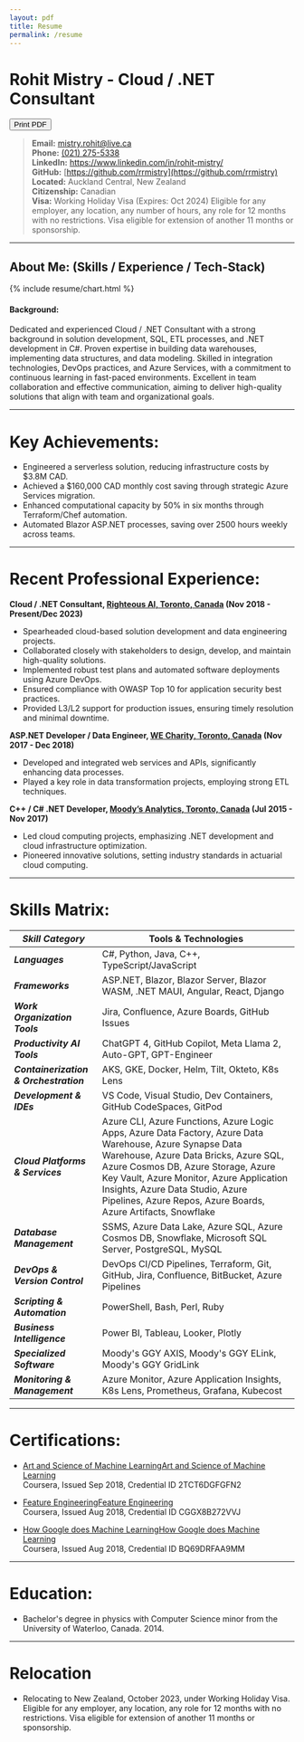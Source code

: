 ```yaml
---
layout: pdf
title: Resume
permalink: /resume
---
```


<div class="grid-container">
  <div class="grid-item">
    <h1>
      <b>Rohit Mistry - Cloud / .NET Consultant</b>
    </h1>
  </div>
  <div class="grid-item grid-item-right">
    <div class="no-print">
      <button class="print-btn">Print PDF</button>
    </div>
  </div>
</div>

> **Email:** [mistry.rohit@live.ca](mailto:mistry.rohit@live.ca)
> <br/>
> **Phone:** [(021) 275-5338](tel:+64212755338)
> <br/>
> **LinkedIn:** <a href="https://www.linkedin.com/in/rohit-mistry/" target="_blank">https://www.linkedin.com/in/rohit-mistry/</a>
> <br/>
> **GitHub:** [https://github.com/rrmistry](https://github.com/rrmistry)
> <br/>
> **Located:** Auckland Central, New Zealand
> <br/>
> **Citizenship:** Canadian
> <br/>
> **Visa:** Working Holiday Visa (Expires: Oct 2024) Eligible for any employer, any location, any number of hours, any role for 12 months with no restrictions. Visa eligible for extension of another 11 months or sponsorship.

<hr />

<h2>About Me: (Skills / Experience / Tech-Stack)</h2>

{% include resume/chart.html %}

<h4><b>Background:</b></h4>
Dedicated and experienced Cloud / .NET Consultant with a strong background in solution development, SQL, ETL processes, and .NET development in C#. Proven expertise in building data warehouses, implementing data structures, and data modeling. Skilled in integration technologies, DevOps practices, and Azure Services, with a commitment to continuous learning in fast-paced environments. Excellent in team collaboration and effective communication, aiming to deliver high-quality solutions that align with team and organizational goals.

_____

# Key Achievements:
- Engineered a serverless solution, reducing infrastructure costs by $3.8M CAD.
- Achieved a $160,000 CAD monthly cost saving through strategic Azure Services migration.
- Enhanced computational capacity by 50% in six months through Terraform/Chef automation.
- Automated Blazor ASP.NET processes, saving over 2500 hours weekly across teams.

_____

# Recent Professional Experience:

<b>Cloud / .NET Consultant, <a href="https://www.righteous.ai" target="_blank">Righteous AI, Toronto, Canada</a> (Nov 2018 - Present/Dec 2023)</b>

  - Spearheaded cloud-based solution development and data engineering projects.
  - Collaborated closely with stakeholders to design, develop, and maintain high-quality solutions.
  - Implemented robust test plans and automated software deployments using Azure DevOps.
  - Ensured compliance with OWASP Top 10 for application security best practices.
  - Provided L3/L2 support for production issues, ensuring timely resolution and minimal downtime.

<b>ASP.NET Developer / Data Engineer, <a href="https://www.we.org/en-US/" target="_blank">WE Charity, Toronto, Canada</a> (Nov 2017 - Dec 2018)</b>

  - Developed and integrated web services and APIs, significantly enhancing data processes.
  - Played a key role in data transformation projects, employing strong ETL techniques.

<b>C++ / C# .NET Developer, <a href="https://www.ggy.com/" target="_blank">Moody’s Analytics, Toronto, Canada</a> (Jul 2015 - Nov 2017)</b>

  - Led cloud computing projects, emphasizing .NET development and cloud infrastructure optimization.
  - Pioneered innovative solutions, setting industry standards in actuarial cloud computing.

_____

# Skills Matrix:

| **_Skill Category_** | **Tools & Technologies** |
| ----- | ----- |
| **_Languages_** | C#, Python, Java, C++, TypeScript/JavaScript |
| **_Frameworks_** | ASP.NET, Blazor, Blazor Server, Blazor WASM, .NET MAUI, Angular, React, Django |
| **_Work Organization Tools_** | Jira, Confluence, Azure Boards, GitHub Issues |
| **_Productivity AI Tools_** | ChatGPT 4, GitHub Copilot, Meta Llama 2, Auto-GPT, GPT-Engineer |
| **_Containerization & Orchestration_** | AKS, GKE, Docker, Helm, Tilt, Okteto, K8s Lens |
| **_Development & IDEs_** | VS Code, Visual Studio, Dev Containers, GitHub CodeSpaces, GitPod |
| **_Cloud Platforms & Services_** | Azure CLI, Azure Functions, Azure Logic Apps, Azure Data Factory, Azure Data Warehouse, Azure Synapse Data Warehouse, Azure Data Bricks, Azure SQL, Azure Cosmos DB, Azure Storage, Azure Key Vault, Azure Monitor, Azure Application Insights, Azure Data Studio, Azure Pipelines, Azure Repos, Azure Boards, Azure Artifacts, Snowflake |
| **_Database Management_** | SSMS, Azure Data Lake, Azure SQL, Azure Cosmos DB, Snowflake, Microsoft SQL Server, PostgreSQL, MySQL |
| **_DevOps & Version Control_** | DevOps CI/CD Pipelines, Terraform, Git, GitHub, Jira, Confluence, BitBucket, Azure Pipelines |
| **_Scripting & Automation_** | PowerShell, Bash, Perl, Ruby |
| **_Business Intelligence_** | Power BI, Tableau, Looker, Plotly |
| **_Specialized Software_** | Moody's GGY AXIS, Moody's GGY ELink, Moody's GGY GridLink |
| **_Monitoring & Management_** | Azure Monitor, Azure Application Insights, K8s Lens, Prometheus, Grafana, Kubecost |

_____

# Certifications:

- [Art and Science of Machine LearningArt and Science of Machine Learning](https://www.coursera.org/account/accomplishments/verify/2TCT6DGFGFN2)
  <br/>
  Coursera, Issued Sep 2018, Credential ID 2TCT6DGFGFN2

- [Feature EngineeringFeature Engineering](https://www.coursera.org/account/accomplishments/verify/CGGX8B272VVJ)
  <br/>
  Coursera, Issued Aug 2018, Credential ID CGGX8B272VVJ

- [How Google does Machine LearningHow Google does Machine Learning](https://www.coursera.org/account/accomplishments/verify/BQ69DRFAA9MM)
  <br/>
  Coursera, Issued Aug 2018, Credential ID BQ69DRFAA9MM

_____

# Education:

- Bachelor's degree in physics with Computer Science minor from the University of Waterloo, Canada. 2014.

_____

# Relocation

- Relocating to New Zealand, October 2023, under Working Holiday Visa. Eligible for any employer, any location, any role for 12 months with no restrictions. Visa eligible for extension of another 11 months or sponsorship.
